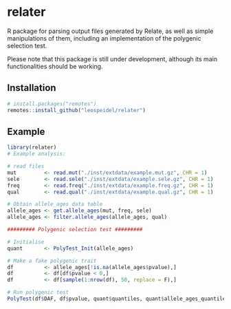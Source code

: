 # relater

<!-- badges: start -->
<!-- badges: end -->

R package for parsing output files generated by Relate, as well as simple manipulations of them, including an implementation of the polygenic selection test.

Please note that this package is still under development, although its main functionalities should be working.

## Installation

``` r
# install.packages("remotes")
remotes::install_github("leospeidel/relater")
```

## Example

``` r
library(relater)
# Example analysis:

# read files
mut         <- read.mut("./inst/extdata/example.mut.gz", CHR = 1)
sele        <- read.sele("./inst/extdata/example.sele.gz", CHR = 1)
freq        <- read.freq("./inst/extdata/example.freq.gz", CHR = 1)
qual        <- read.qual("./inst/extdata/example.qual.gz", CHR = 1)

# Obtain allele_ages data table
allele_ages <- get.allele_ages(mut, freq, sele)
allele_ages <- filter.allele_ages(allele_ages, qual)

######### Polygenic selection test #########

# Initialise
quant       <- PolyTest_Init(allele_ages)

# Make a fake polygenic trait
df          <- allele_ages[!is.na(allele_ages$pvalue),]
df          <- df[df$pvalue < 0,]
df          <- df[sample(1:nrow(df), 50, replace = F),]

# Run polygenic test
PolyTest(df$DAF, df$pvalue, quant$quantiles, quant$allele_ages_quantiles)
```
